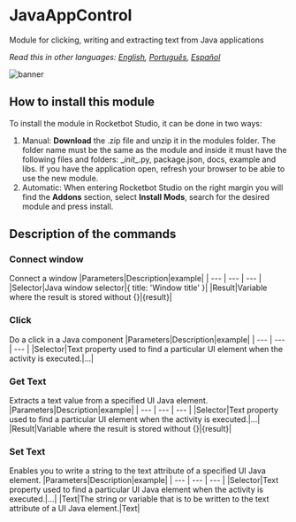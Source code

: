 



# JavaAppControl
  
Module for clicking, writing and extracting text from Java applications  

*Read this in other languages: [English](Manual_JavaAppControl.md), [Português](Manual_JavaAppControl.pr.md), [Español](Manual_JavaAppControl.es.md)*
  
![banner](imgs/Banner_JavaAppControl.png)
## How to install this module
  
To install the module in Rocketbot Studio, it can be done in two ways:
1. Manual: __Download__ the .zip file and unzip it in the modules folder. The folder name must be the same as the module and inside it must have the following files and folders: \__init__.py, package.json, docs, example and libs. If you have the application open, refresh your browser to be able to use the new module.
2. Automatic: When entering Rocketbot Studio on the right margin you will find the **Addons** section, select **Install Mods**, search for the desired module and press install.  


## Description of the commands

### Connect window
  
Connect a window
|Parameters|Description|example|
| --- | --- | --- |
|Selector|Java window selector|{ title: 'Window title' }|
|Result|Variable where the result is stored without {}|{result}|

### Click
  
Do a click in a Java component
|Parameters|Description|example|
| --- | --- | --- |
|Selector|Text property used to find a particular UI element when the activity is executed.|...|

### Get Text
  
Extracts a text value from a specified UI Java element.
|Parameters|Description|example|
| --- | --- | --- |
|Selector|Text property used to find a particular UI element when the activity is executed.|...|
|Result|Variable where the result is stored without {}|{result}|

### Set Text
  
Enables you to write a string to the text attribute of a specified UI Java element.
|Parameters|Description|example|
| --- | --- | --- |
|Selector|Text property used to find a particular UI Java element when the activity is executed.|...|
|Text|The string or variable that is to be written to the text attribute of a UI Java element.|Text|

